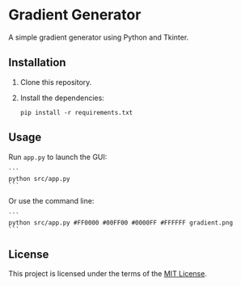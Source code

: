# Gradient Generator

A simple gradient generator using Python and Tkinter.

## Installation

1. Clone this repository.
2. Install the dependencies:

    ```
    pip install -r requirements.txt
    ```

## Usage

Run `app.py` to launch the GUI:

    ```
    python src/app.py
    ```

Or use the command line:

    ```
    python src/app.py #FF0000 #00FF00 #0000FF #FFFFFF gradient.png
    ```

## License

This project is licensed under the terms of the [MIT License](LICENSE).
